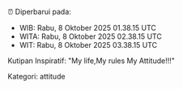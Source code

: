 ⏰ Diperbarui pada:
- WIB: Rabu, 8 Oktober 2025 01.38.15 UTC
- WITA: Rabu, 8 Oktober 2025 02.38.15 UTC
- WIT: Rabu, 8 Oktober 2025 03.38.15 UTC

Kutipan Inspiratif:
"My life,My rules My Attitude!!!"


Kategori: attitude


